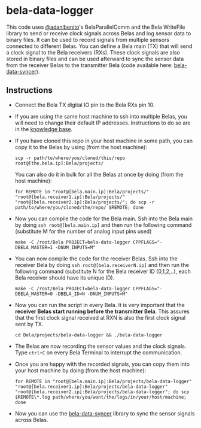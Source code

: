 # bela-data-logger

This code uses [@adanlbenito](https://github.com/adanlbenito)'s BelaParallelComm and the Bela WriteFile library to send or receive clock signals across Belas and log sensor data to binary files. It can be used to record signals from multiple sensors connected to different Belas. You can define a Bela main (TX) that will send a clock signal to the Bela receivers (RXs). These clock signals are also stored in binary files and can be used afterward to sync the sensor data from the receiver Belas to the transmitter Bela (code available here: [bela-data-syncer](https://github.com/pelinski/bela-data-syncer)).

## Instructions

- Connect the Bela TX digital IO pin to the Bela RXs pin 10.
- If you are using the same host machine to ssh into multiple Belas, you will need to change their default IP addresses. Instructions to do so are in the [knowledge base](https://learn.bela.io/using-bela/technical-explainers/ip-addresses/).
- If you have cloned this repo in your host machine in some path, you can copy it to the Belas by using (from the host machine):

  ```
  scp -r path/to/where/you/cloned/this/repo root@[the.bela.ip]:Bela/projects/
  ```

  You can also do it in bulk for all the Belas at once by doing (from the host machine):

  ```
  for REMOTE in "root@[bela.main.ip]:Bela/projects/" "root@[bela.receiver1.ip]:Bela/projects/" "root@[bela.receiver2.ip]:Bela/projects/"; do scp -r path/to/where/you/cloned/the/repo/ $REMOTE; done
  ```

- Now you can compile the code for the Bela main. Ssh into the Bela main by doing `ssh root@[bela.main.ip]` and then run the following command (substitute M for the number of analog input pins used)

  ```
  make -C /root/Bela PROJECT=bela-data-logger CPPFLAGS="-DBELA_MASTER=1 -DNUM_INPUTS=M"
  ```

- You can now compile the code for the receiver Belas. Ssh into the receiver Bela by doing `ssh root@[bela.receiverN.ip]` and then run the following command (substitute N for the Bela receiver ID (0,1,2,..), each Bela receiver should have its unique ID).

  ```
  make -C /root/Bela PROJECT=bela-data-logger CPPFLAGS="-DBELA_MASTER=0 -DBELA_ID=N -DNUM_INPUTS=M"
  ```

- Now you can run the script in every Bela. It is very important that the **receiver Belas start running before the transmitter Bela**. This assures that the first clock signal received at RXN is also the first clock signal sent by TX.
  ```
  cd Bela/projects/bela-data-logger && ./bela-data-logger
  ```
- The Belas are now recording the sensor values and the clock signals. Type `ctrl+C` on every Bela Terminal to interrupt the communication.
- Once you are happy with the recorded signals, you can copy them into your host machine by doing (from the host machine):
  ```
  for REMOTE in "root@[bela.main.ip]:Bela/projects/bela-data-logger" "root@[bela.receiver1.ip]:Bela/projects/bela-data-logger" "root@[bela.receiver2.ip]:Bela/projects/bela-data-logger"; do scp $REMOTE\*.log path/where/you/want/the/logs/in/your/host/machine; done
  ```
- Now you can use the [bela-data-syncer](https://github.com/pelinski/bela-data-syncer) library to sync the sensor signals across Belas.
